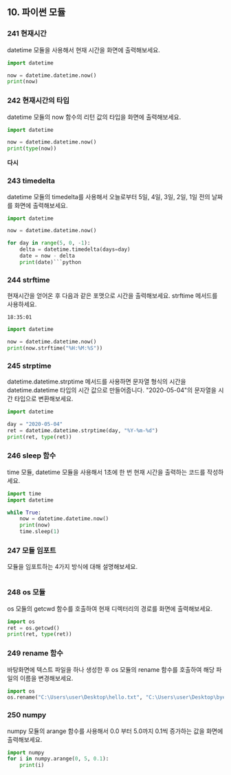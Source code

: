 ## 10. 파이썬 모듈

### 241 현재시간
datetime 모듈을 사용해서 현재 시간을 화면에 출력해보세요.

```python
import datetime

now = datetime.datetime.now()
print(now)
```

### 242 현재시간의 타입
datetime 모듈의 now 함수의 리턴 값의 타입을 화면에 출력해보세요.

```python
import datetime

now = datetime.datetime.now()
print(type(now))
```
**다시**
### 243 timedelta
datetime 모듈의 timedelta를 사용해서 오늘로부터 5일, 4일, 3일, 2일, 1일 전의 날짜를 화면에 출력해보세요.

```python
import datetime

now = datetime.datetime.now()

for day in range(5, 0, -1):
    delta = datetime.timedelta(days=day)
    date = now - delta
    print(date)```python

```

### 244 strftime
현재시간을 얻어온 후 다음과 같은 포맷으로 시간을 출력해보세요. strftime 메서드를 사용하세요.
```
18:35:01 
```
```python
import datetime

now = datetime.datetime.now()
print(now.strftime("%H:%M:%S"))

```

### 245 strptime
datetime.datetime.strptime 메서드를 사용하면 문자열 형식의 시간을 datetime.datetime 타입의 시간 값으로 만들어줍니다. "2020-05-04"의 문자열을 시간 타입으로 변환해보세요.
```python
import datetime

day = "2020-05-04"
ret = datetime.datetime.strptime(day, "%Y-%m-%d")
print(ret, type(ret))
```

### 246 sleep 함수
time 모듈, datetime 모듈을 사용해서 1초에 한 번 현재 시간을 출력하는 코드를 작성하세요.
```python
import time
import datetime

while True:
    now = datetime.datetime.now()
    print(now)
    time.sleep(1)
```

### 247 모듈 임포트
모듈을 임포트하는 4가지 방식에 대해 설명해보세요.
```python

```

### 248 os 모듈
os 모듈의 getcwd 함수를 호출하여 현재 디렉터리의 경로를 화면에 출력해보세요.
```python
import os
ret = os.getcwd()
print(ret, type(ret))
```

### 249 rename 함수
바탕화면에 텍스트 파일을 하나 생성한 후 os 모듈의 rename 함수를 호출하여 해당 파일의 이름을 변경해보세요.
```python
import os
os.rename("C:\Users\user\Desktop\hello.txt", "C:\Users\user\Desktop\bye.txt")
```

### 250 numpy
numpy 모듈의 arange 함수를 사용해서 0.0 부터 5.0까지 0.1씩 증가하는 값을 화면에 출력해보세요.
```python
import numpy
for i in numpy.arange(0, 5, 0.1):
    print(i)
```
